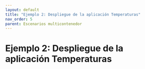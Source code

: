 ```yaml
---
layout: default
title: "Ejemplo 2: Despliegue de la aplicación Temperaturas"
nav_order: 5
parent: Escenarios multicontenedor
---
```


# Ejemplo 2: Despliegue de la aplicación Temperaturas